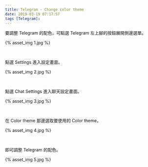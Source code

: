 ```yaml
---
title: Telegram - Change color theme
date: 2019-03-19 07:17:57
tags [Telegram]:
---
```


要調整 Telegram 的配色，可點選 Telegram 左上腳的按鈕展開側邊選單。  

<!-- More -->

{% asset_img 1.jpg %}

<br/>


點選 Settings 進入設定畫面。  

{% asset_img 2.jpg %}

<br/>


點選 Chat Settings 進入聊天設定畫面。  

{% asset_img 3.jpg %}

<br/>


在 Color theme 那邊選取要使用的 Color theme。  

{% asset_img 4.jpg %}

<br/>


即可調整 Telegram 的配色。  

{% asset_img 5.jpg %}
